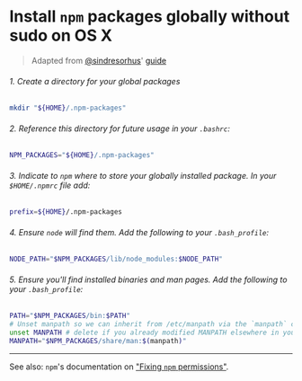 # Install `npm` packages globally without sudo on OS X

> Adapted from [@sindresorhus](https://github.com/sindresorhus)' [guide](https://github.com/sindresorhus/guides/blob/master/npm-global-without-sudo.md)

###### 1. Create a directory for your global packages

```sh
mkdir "${HOME}/.npm-packages"
```

###### 2. Reference this directory for future usage in your `.bashrc`:

```sh
NPM_PACKAGES="${HOME}/.npm-packages"
```

###### 3. Indicate to `npm` where to store your globally installed package. In your `$HOME/.npmrc` file add:

```sh
prefix=${HOME}/.npm-packages
```

###### 4. Ensure `node` will find them. Add the following to your `.bash_profile`:

```sh
NODE_PATH="$NPM_PACKAGES/lib/node_modules:$NODE_PATH"
```

###### 5. Ensure you'll find installed binaries and man pages. Add the following to your `.bash_profile`:

```sh
PATH="$NPM_PACKAGES/bin:$PATH"
# Unset manpath so we can inherit from /etc/manpath via the `manpath` command
unset MANPATH # delete if you already modified MANPATH elsewhere in your config
MANPATH="$NPM_PACKAGES/share/man:$(manpath)"
```

---

See also: `npm`'s documentation on
["Fixing `npm` permissions"](https://docs.npmjs.com/getting-started/fixing-npm-permissions).
